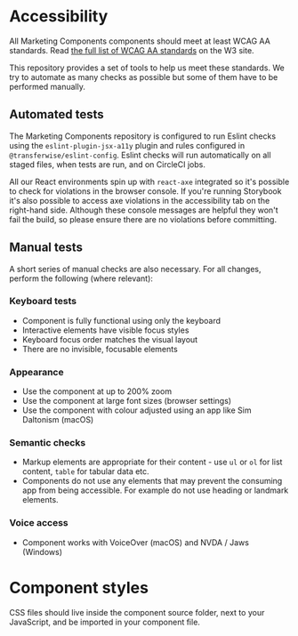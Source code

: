 # Accessibility

All Marketing Components components should meet at least WCAG AA standards. Read [the full list of WCAG AA standards](https://www.w3.org/WAI/WCAG21/quickref/?currentsidebar=%23col_overview&levels=aaa&technologies=flash%2Csl) on the W3 site.

This repository provides a set of tools to help us meet these standards. We try to automate as many checks as possible but some of them have to be performed manually.

## Automated tests

The Marketing Components repository is configured to run Eslint checks using the `eslint-plugin-jsx-a11y` plugin and rules configured in `@transferwise/eslint-config`. Eslint checks will run automatically on all staged files, when tests are run, and on CircleCI jobs.

All our React environments spin up with `react-axe` integrated so it's possible to check for violations in the browser console. If you're running Storybook it's also possible to access axe violations in the accessibility tab on the right-hand side. Although these console messages are helpful they won't fail the build, so please ensure there are no violations before committing.

## Manual tests

A short series of manual checks are also necessary. For all changes, perform the following (where relevant):

### Keyboard tests

- Component is fully functional using only the keyboard
- Interactive elements have visible focus styles
- Keyboard focus order matches the visual layout
- There are no invisible, focusable elements

### Appearance

- Use the component at up to 200% zoom
- Use the component at large font sizes (browser settings)
- Use the component with colour adjusted using an app like Sim Daltonism (macOS)

### Semantic checks

- Markup elements are appropriate for their content - use `ul` or `ol` for list content, `table` for tabular data etc.
- Components do not use any elements that may prevent the consuming app from being accessible. For example do not use heading or landmark elements.

### Voice access

- Component works with VoiceOver (macOS) and NVDA / Jaws (Windows)

# Component styles

CSS files should live inside the component source folder, next to your JavaScript, and be imported in your component file.
